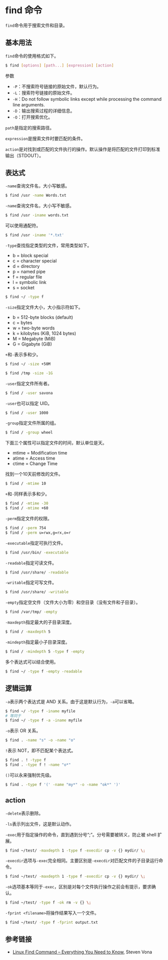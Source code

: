 # find 命令

`find`命令用于搜索文件和目录。

## 基本用法

`find`命令的使用格式如下。

```bash
$ find [options] [path...] [expression] [action]
```

参数

- `-P`：不搜索符号链接的原始文件，默认行为。
- `-L`：搜索符号链接的原始文件。
- `-H`：Do not follow symbolic links except while processing the command line arguments.
- `-D`：输出搜索过程的详细信息。
- `-O`：打开搜索优化。

`path`是指定的搜索路径。

`expression`是搜索文件时要匹配的条件。

`action`是对找到或匹配的文件执行的操作。默认操作是将匹配的文件打印到标准输出（STDOUT）。

## 表达式

`-name`查询文件名，大小写敏感。

```bash
$ find /usr -name Words.txt
```

`-name`查询文件名，大小写不敏感。

```bash
$ find /usr -iname words.txt
```

可以使用通配符。

```bash
$ find /usr -iname '*.txt'
```

`-type`查找指定类型的文件，常用类型如下。

- b = block special
- c = character special
- d = directory
- p = named pipe
- f = regular file
- l = symbolic link
- s = socket

```bash
$ find ~/ -type f
```

`-size`指定文件大小，大小指示符如下。

- b = 512-byte blocks (default)
- c = bytes
- w = two-byte words
- k = kilobytes (KiB, 1024 bytes)
- M = Megabyte (MiB)
- G = Gigabyte (GiB)

`+`和`-`表示多和少。

```bash
$ find ~/ -size +50M

$ find /tmp -size -1G
```

`-user`指定文件所有者。

```bash
$ find / -user savona
```

`-user`也可以指定 UID。

```bash
$ find / -user 1000
```

`-group`指定文件所属的组。

```bash
$ find / -group wheel
```

下面三个属性可以指定文件的时间，默认单位是天。

- mtime = Modification time
- atime = Access time
- ctime = Change Time

找到一个10天前修改的文件。

```bash
$ find / -mtime 10
```

`+`和`-`同样表示多和少。

```bash
$ find / -mtime -30
$ find / -mtime +60
```

`-perm`指定文件的权限。

```bash
$ find / -perm 754
$ find / -perm u=rwx,g=rx,o=r
```

`-executable`指定可执行文件。

```bash
$ find /usr/bin/ -executable
```

`-readable`指定可读文件。

```bash
$ find /usr/share/ -readable
```

`-writable`指定可写文件。

```bash
$ find /usr/share/ -writable
```

`-empty`指定空文件（文件大小为零）和空目录（没有文件和子目录）。

```bash
$ find /var/tmp/ -empty
```

`-maxdepth`指定最大的子目录深度。

```bash
$ find / -maxdepth 5
```

`-mindepth`指定最小子目录深度。

```bash
$ find / -mindepth 5 -type f -empty
```

多个表达式可以结合使用。

```bash
$ find ~/ -type f -empty -readable
```

## 逻辑运算

`-a`表示两个表达式是 AND 关系。由于这是默认行为，`-a`可以省略。

```bash
$ find ~/ -type f -iname myfile
# 等同于
$ find ~/ -type f -a -iname myfile
```

`-o`表示 OR 关系。

```bash
$ find . -name "s" -o -name "o"
```

`!`表示 NOT，即不匹配某个表达式。

```bash
$ find . ! -type f
$ find . -type f ! -name "o*"
```

`()`可以永来强制优先级。

```bash
$ find . -type f '(' -name "my*" -o -name "ok*" ')'
```

## action

`-delete`表示删除。

`-ls`表示列出文件，这是默认动作。

`-exec`用于指定操作的命令，直到遇到分号“;”。分号需要被转义，防止被 shell 扩展。

```bash
$ find ~/test/ -maxdepth 1 -type f -execdir cp -v {} mydir/ \;
```

`-execdir`选项与`-exec`完全相同。主要区别是`-execdir`对匹配文件的子目录运行命令。

```bash
$ find ~/test/ -maxdepth 1 -type f -execdir cp -v {} mydir/ \;
```

`-ok`选项基本等同于`-exec`，区别是对每个文件执行操作之前会有提示，要求确认。

```bash
$ find ~/test/ -type f -ok rm -v {} \;
```

`-fprint <filename>`将操作结果写入一个文件。

```bash
$ find ~/test/ -type f -fprint output.txt
```

## 参考链接

- [Linux Find Command – Everything You Need to Know](https://www.putorius.net/linux-find-command.html), Steven Vona
